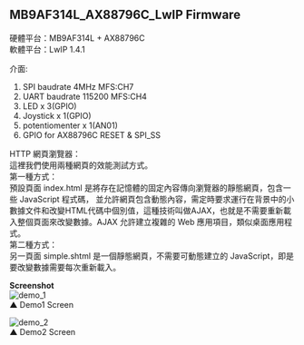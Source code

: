 ## MB9AF314L\_AX88796C\_LwIP Firmware ##

硬體平台：MB9AF314L + AX88796C  
軟體平台：LwIP 1.4.1 

介面:  
1. SPI baudrate 4MHz MFS:CH7  
2. UART baudrate 115200 MFS:CH4  
3. LED x 3(GPIO)  
4. Joystick x 1(GPIO)  
5. potentiomenter x 1(AN01)	  
6. GPIO for AX88796C RESET & SPI_SS
 
HTTP 網頁瀏覽器：   
這裡我們使用兩種網頁的效能測試方式。  
第一種方式：  
預設頁面 index.html 是將存在記憶體的固定內容傳向瀏覽器的靜態網頁，包含一些 JavaScript 程式碼， 並允許網頁包含動態內容，需定時要求運行在背景中的小數據文件和改變HTML代碼中個別值，這種技術叫做AJAX，也就是不需要重新載入整個頁面來改變數據。AJAX 允許建立複雜的 Web 應用項目，類似桌面應用程式。  
第二種方式：  
另一頁面 simple.shtml  是一個靜態網頁，不需要可動態建立的 JavaScript，即是要改變數據需要每次重新載入。  

**Screenshot**  
![demo_1](https://lh3.googleusercontent.com/j3KPC8NBFIZVUQrONxNBAEr2xg8ekddBjagJA1iWT0g=w639-h658-no)  
▲ Demo1 Screen    

![demo_2](https://lh5.googleusercontent.com/-k_0SOv7cWm8/UqBGI4xMjHI/AAAAAAAAAM8/IcI6XvmnD-g/w782-h658-no/fm9baf314l_ax88796c_demo2.jpg)  
▲ Demo2 Screen  

